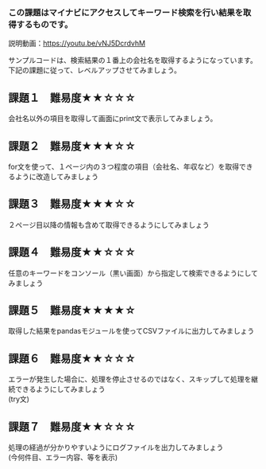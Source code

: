 ### この課題はマイナビにアクセスしてキーワード検索を行い結果を取得するものです。

説明動画：https://youtu.be/vNJ5DcrdvhM

サンプルコードは、検索結果の１番上の会社名を取得するようになっています。
下記の課題に従って、レベルアップさせてみましょう。

## 課題１　難易度★★☆☆☆
会社名以外の項目を取得して画面にprint文で表示してみましょう。

## 課題２　難易度★★★☆☆
for文を使って、１ページ内の３つ程度の項目（会社名、年収など）を取得できるように改造してみましょう

## 課題３　難易度★★★☆☆
２ページ目以降の情報も含めて取得できるようにしてみましょう

## 課題４　難易度★★☆☆☆
任意のキーワードをコンソール（黒い画面）から指定して検索できるようにしてみましょう

## 課題５　難易度★★★★☆
取得した結果をpandasモジュールを使ってCSVファイルに出力してみましょう

## 課題６　難易度★★☆☆☆
エラーが発生した場合に、処理を停止させるのではなく、スキップして処理を継続できるようにしてみましょう<br>
(try文)

## 課題７　難易度★★☆☆☆
処理の経過が分かりやすいようにログファイルを出力してみましょう<br>
(今何件目、エラー内容、等を表示)
